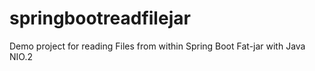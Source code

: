 # springbootreadfilejar
Demo project for reading Files from within Spring Boot Fat-jar with Java NIO.2
